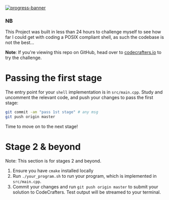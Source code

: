 [![progress-banner](https://backend.codecrafters.io/progress/shell/2a4ee38f-1481-4b08-a5f4-948e6536268d)](https://app.codecrafters.io/users/codecrafters-bot?r=2qF)

### NB  
This Project was built in less than 24 hours to challenge myself to see how far I could get with coding a POSIX compliant shell, as such the codebase is not the 
best...  

**Note**: If you're viewing this repo on GitHub, head over to
[codecrafters.io](https://codecrafters.io) to try the challenge.

# Passing the first stage

The entry point for your `shell` implementation is in `src/main.cpp`. Study and
uncomment the relevant code, and push your changes to pass the first stage:

```sh
git commit -am "pass 1st stage" # any msg
git push origin master
```

Time to move on to the next stage!

# Stage 2 & beyond

Note: This section is for stages 2 and beyond.

1. Ensure you have `cmake` installed locally
1. Run `./your_program.sh` to run your program, which is implemented in
   `src/main.cpp`.
1. Commit your changes and run `git push origin master` to submit your solution
   to CodeCrafters. Test output will be streamed to your terminal.
